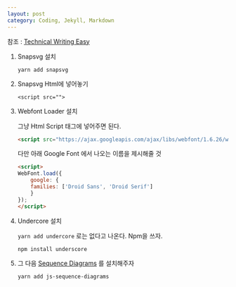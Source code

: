 ```yaml
---
layout: post
category: Coding, Jekyll, Markdown
---
```


참조 : [Technical Writing Easy](https://medium.com/technical-writing-is-easy/diagrams-in-documentation-markdown-guide-4e78419e8d2f)


1. Snapsvg 설치

    ```
    yarn add snapsvg
    ```

2. Snapsvg Html에 넣어놓기

    `<script src="">`

3. Webfont Loader 설치

    그냥 Html Script 태그에 넣어주면 된다.

    ```html
    <script src="https://ajax.googleapis.com/ajax/libs/webfont/1.6.26/webfont.js"></script>

    ```


    다만 아래 Google Font 에서 나오는 이름을 제시해줄 것
    ```html
    <script>
    WebFont.load({
        google: {
        families: ['Droid Sans', 'Droid Serif']
        }
    });
    </script>
    ```

4. Undercore 설치

    `yarn add undercore` 로는 없다고 나온다.
    Npm을 쓰자.

    `npm install underscore`

5. 그 다음 [Sequence Diagrams](https://github.com/bramp/js-sequence-diagrams) 를 설치해주자

    `yarn add js-sequence-diagrams`

